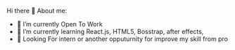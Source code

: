 Hi there 👋
About me:

- 🔭 I’m currently Open To Work
- 🌱 I’m currently learning React.js, HTML5, Bosstrap, after effects,
- 💬 Looking For intern or another opputurnity for improve my skill from pro
